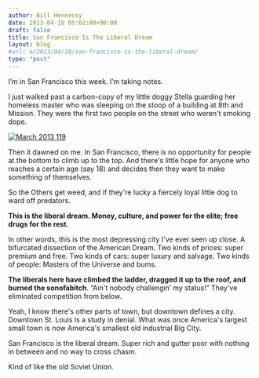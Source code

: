 ```yaml
---
author: Bill Hennessy
date: 2013-04-18 05:02:08+00:00
draft: false
title: San Francisco Is The Liberal Dream
layout: blog
#url: e/2013/04/18/san-francisco-is-the-liberal-dream/
type: "post"
---
```


I’m in San Francisco this week. I’m taking notes. 

I just walked past a carbon-copy of my little doggy Stella guarding her homeless master who was sleeping on the stoop of a building at 8th and Mission. They were the first two people on the street who weren't smoking dope. 

[![March 2013 119](https://hennessysview.com/wp-content/uploads/2013/04/March-2013-119_thumb.jpg)
](https://hennessysview.com/wp-content/uploads/2013/04/March-2013-119.jpg)

Then it dawned on me. In San Francisco, there is no opportunity for people at the bottom to climb up to the top. And there's little hope for anyone who reaches a certain age (say 18) and decides then they want to make something of themselves.

So the Others get weed, and if they're lucky a fiercely loyal little dog to ward off predators.

**This is the liberal dream. Money, culture, and power for the elite; free drugs for the rest.**

In other words, this is the most depressing city I've ever seen up close. A bifurcated dissection of the American Dream. Two kinds of prices: super premium and free. Two kinds of cars: super luxury and salvage. Two kinds of people: Masters of the Universe and bums.

**The liberals here have climbed the ladder, dragged it up to the roof, and burned the sonofabitch**. “Ain't nobody challengin’ my status!” They've eliminated competition from below.

Yeah, I know there's other parts of town, but downtown defines a city. Downtown St. Louis is a study in denial. What was once America's largest small town is now America's smallest old industrial Big City.  

San Francisco is the liberal dream. Super rich and gutter poor with nothing in between and no way to cross chasm.  

Kind of like the old Soviet Union.
